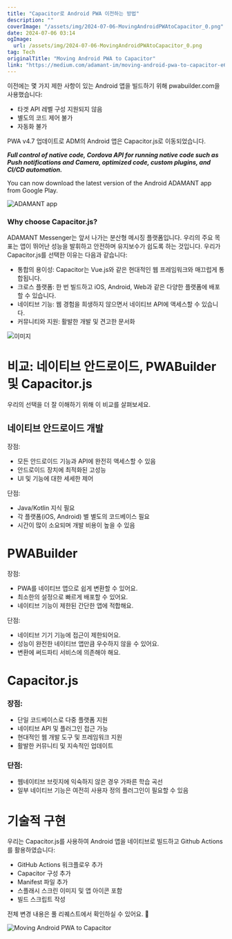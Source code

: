 ```yaml
---
title: "Capacitor로 Android PWA 이전하는 방법"
description: ""
coverImage: "/assets/img/2024-07-06-MovingAndroidPWAtoCapacitor_0.png"
date: 2024-07-06 03:14
ogImage: 
  url: /assets/img/2024-07-06-MovingAndroidPWAtoCapacitor_0.png
tag: Tech
originalTitle: "Moving Android PWA to Capacitor"
link: "https://medium.com/adamant-im/moving-android-pwa-to-capacitor-e64b923284c0"
---
```



이전에는 몇 가지 제한 사항이 있는 Android 앱을 빌드하기 위해 pwabuilder.com을 사용했습니다:

- 타겟 API 레벨 구성 지원되지 않음
- 별도의 코드 제어 불가
- 자동화 불가

PWA v4.7 업데이트로 ADM의 Android 앱은 Capacitor.js로 이동되었습니다.

<div class="content-ad"></div>

***Full control of native code, Cordova API for running native code such as Push notifications and Camera, optimized code, custom plugins, and CI/CD automation.***  

You can now download the latest version of the Android ADAMANT app from Google Play.  

![ADAMANT app](/assets/img/2024-07-06-MovingAndroidPWAtoCapacitor_1.png)

### Why choose Capacitor.js?  

<div class="content-ad"></div>

ADAMANT Messenger는 앞서 나가는 분산형 메시징 플랫폼입니다. 우리의 주요 목표는 앱이 뛰어난 성능을 발휘하고 안전하며 유지보수가 쉽도록 하는 것입니다. 우리가 Capacitor.js를 선택한 이유는 다음과 같습니다:

- 통합의 용이성: Capacitor는 Vue.js와 같은 현대적인 웹 프레임워크와 매끄럽게 통합됩니다.
- 크로스 플랫폼: 한 번 빌드하고 iOS, Android, Web과 같은 다양한 플랫폼에 배포할 수 있습니다.
- 네이티브 기능: 웹 경험을 희생하지 않으면서 네이티브 API에 액세스할 수 있습니다.
- 커뮤니티와 지원: 활발한 개발 및 견고한 문서화

![이미지](/assets/img/2024-07-06-MovingAndroidPWAtoCapacitor_2.png)

# 비교: 네이티브 안드로이드, PWABuilder 및 Capacitor.js

<div class="content-ad"></div>

우리의 선택을 더 잘 이해하기 위해 이 비교를 살펴보세요.

## 네이티브 안드로이드 개발

장점:

- 모든 안드로이드 기능과 API에 완전히 액세스할 수 있음
- 안드로이드 장치에 최적화된 고성능
- UI 및 기능에 대한 세세한 제어

<div class="content-ad"></div>

단점:
- Java/Kotlin 지식 필요
- 각 플랫폼(iOS, Android) 별 별도의 코드베이스 필요
- 시간이 많이 소요되며 개발 비용이 높을 수 있음

# PWABuilder

장점:

<div class="content-ad"></div>

- PWA를 네이티브 앱으로 쉽게 변환할 수 있어요.
- 최소한의 설정으로 빠르게 배포할 수 있어요.
- 네이티브 기능이 제한된 간단한 앱에 적합해요.

단점:
- 네이티브 기기 기능에 접근이 제한되어요.
- 성능이 완전한 네이티브 앱만큼 우수하지 않을 수 있어요.
- 변환에 써드파티 서비스에 의존해야 해요.

# Capacitor.js

<div class="content-ad"></div>

### 장점:

- 단일 코드베이스로 다중 플랫폼 지원
- 네이티브 API 및 플러그인 접근 가능
- 현대적인 웹 개발 도구 및 프레임워크 지원
- 활발한 커뮤니티 및 지속적인 업데이트

### 단점:

- 웹네이티브 브릿지에 익숙하지 않은 경우 가파른 학습 곡선
- 일부 네이티브 기능은 여전히 사용자 정의 플러그인이 필요할 수 있음

<div class="content-ad"></div>

# 기술적 구현

우리는 Capacitor.js를 사용하여 Android 앱을 네이티브로 빌드하고 Github Actions를 활용하였습니다:

- GitHub Actions 워크플로우 추가
- Capacitor 구성 추가
- Manifest 파일 추가
- 스플래시 스크린 이미지 및 앱 아이콘 포함
- 빌드 스크립트 작성

전체 변경 내용은 풀 리퀘스트에서 확인하실 수 있어요. 🌟

<div class="content-ad"></div>

![Moving Android PWA to Capacitor](/assets/img/2024-07-06-MovingAndroidPWAtoCapacitor_3.png)